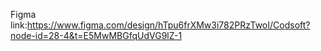 Figma link:https://www.figma.com/design/hTpu6frXMw3i782PRzTwoI/Codsoft?node-id=28-4&t=E5MwMBGfqUdVG9lZ-1
